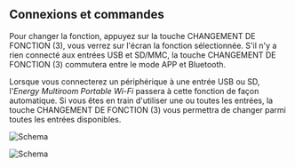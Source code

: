 
## Connexions et commandes

Pour changer la fonction, appuyez sur la touche CHANGEMENT DE FONCTION (3), vous verrez sur l'écran la fonction sélectionnée. S'il n'y a rien connecté aux entrées USB et SD/MMC, la touche CHANGEMENT DE FONCTION (3) commutera entre le mode APP et Bluetooth.

Lorsque vous connecterez un périphérique à une entrée USB ou SD, l'*Energy Multiroom Portable Wi-Fi* passera à cette fonction de façon automatique.   Si vous êtes en train d'utiliser une ou toutes les entrées, la touche CHANGEMENT DE FONCTION (3) vous permettra de changer parmi toutes les entrées disponibles.

![Schema](http://static.energysistem.com/images/manuals/42686/56efd56f1caa4.jpg)

![Schema](http://static.energysistem.com/images/manuals/42686/56efd5750d57b.jpg)
